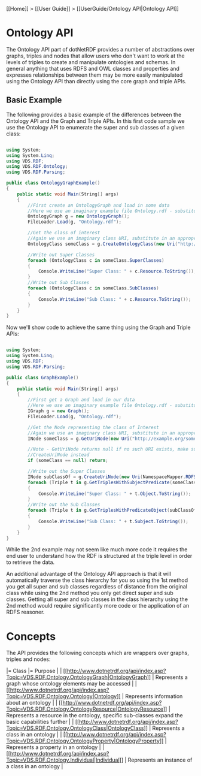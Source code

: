[[Home]] > [[User Guide]] > [[UserGuide/Ontology API|Ontology API]]

# Ontology API 

The Ontology API part of dotNetRDF provides a number of abstractions over graphs, triples and nodes that allow users who don't want to work at the levels of triples to create and manipulate ontologies and schemas. In general anything that uses RDFS and OWL classes and properties and expresses relationships between them may be more easily manipulated using the Ontology API than directly using the core graph and triple APIs.

## Basic Example 

The following provides a basic example of the differences between the Ontology API and the Graph and Triple APIs. In this first code sample we use the Ontology API to enumerate the super and sub classes of a given class:

```csharp

using System;
using System.Linq;
using VDS.RDF;
using VDS.RDF.Ontology;
using VDS.RDF.Parsing;

public class OntologyGraphExample()
{
	public static void Main(String[] args)
	{
		//First create an OntologyGraph and load in some data
		//Here we use an imaginary example file Ontology.rdf - substitute in an appropriate filename
		OntologyGraph g = new OntologyGraph();
		FileLoader.Load(g, "Ontology.rdf");

		//Get the class of interest
		//Again we use an imaginary class URI, substitute in an appropriate URI
		OntologyClass someClass = g.CreateOntologyClass(new Uri("http://example.org/someClass"));

		//Write out Super Classes
		foreach (OntologyClass c in someClass.SuperClasses)
		{
			Console.WriteLine("Super Class: " + c.Resource.ToString());
		}
		//Write out Sub Classes
		foreach (OntologyClass c in someClass.SubClasses)
		{
			Console.WriteLine("Sub Class: " + c.Resource.ToString());
		}
	}
}
```

Now we'll show code to achieve the same thing using the Graph and Triple APIs:

```csharp

using System;
using System.Linq;
using VDS.RDF;
using VDS.RDF.Parsing;

public class GraphExample()
{
	public static void Main(String[] args)
	{
		//First get a Graph and load in our data
		//Here we use an imaginary example file Ontology.rdf - substitute in an appropriate filename
		IGraph g = new Graph();
		FileLoader.Load(g, "Ontology.rdf");

		//Get the Node representing the class of Interest
		//Again we use an imaginary class URI, substitute in an appropriate URI
		INode someClass = g.GetUriNode(new Uri("http://example.org/someClass"));

		//Note - GetUriNode returns null if no such URI exists, make sure to check for this or use
		//CreateUriNode instead
		if (someClass == null) return;

		//Write out the Super Classes
		INode subClassOf = g.CreateUriNode(new Uri(NamespaceMapper.RDFS + "subClassOf"));
		foreach (Triple t in g.GetTriplesWithSubjectPredicate(someClass, subClassOf))
		{
			Console.WriteLine("Super Class: " + t.Object.ToString());
		}
		//Write out the Sub Classes
		foreach (Triple t in g.GetTriplesWithPredicateObject(subClassOf, someClass))
		{
			Console.WriteLine("Sub Class: " + t.Subject.ToString());
		}
	}
}
```

While the 2nd example may not seem like much more code it requires the end user to understand how the RDF is structured at the triple level in order to retrieve the data.

An additional advantage of the Ontology API approach is that it will automatically traverse the class hierarchy for you so using the 1st method you get all super and sub classes regardless of distance from the original class while using the 2nd method you only get direct super and sub classes. Getting all super and sub classes in the class hierarchy using the 2nd method would require significantly more code or the application of an RDFS reasoner.

# Concepts 

The API provides the following concepts which are wrappers over graphs, triples and nodes:

|= Class |= Purpose |
| [[http://www.dotnetrdf.org/api/index.asp?Topic=VDS.RDF.Ontology.OntologyGraph|OntologyGraph]] | Represents a graph whose ontology elements may be accessed |
| [[http://www.dotnetrdf.org/api/index.asp?Topic=VDS.RDF.Ontology.Ontology|Ontology]] | Represents information about an ontology |
| [[http://www.dotnetrdf.org/api/index.asp?Topic=VDS.RDF.Ontology.OntologyResource|OntologyResource]] | Represents a resource in the ontology, specific sub-classes expand the basic capabilities further |
| [[http://www.dotnetrdf.org/api/index.asp?Topic=VDS.RDF.Ontology.OntologyClass|OntologyClass]] | Represents a class in an ontology |
| [[http://www.dotnetrdf.org/api/index.asp?Topic=VDS.RDF.Ontology.OntologyProperty|OntologyProperty]] | Represents a property in an ontology |
| [[http://www.dotnetrdf.org/api/index.asp?Topic=VDS.RDF.Ontology.Individual|Individual]] | Represents an instance of a class in an ontology |